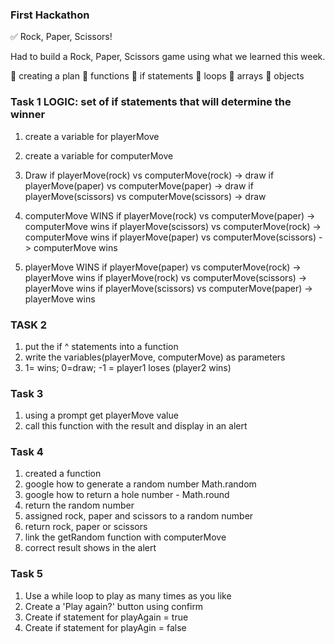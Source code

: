 ### First Hackathon

✅ Rock, Paper, Scissors!

Had to build a Rock, Paper, Scissors game using what we learned this week.

🔸 creating a plan
🔸 functions
🔸 if statements
🔸 loops
🔸 arrays
🔸 objects

### Task 1 LOGIC: set of if statements that will determine the winner

1. create a variable for playerMove

2. create a variable for computerMove

3. Draw
   if playerMove(rock) vs computerMove(rock) -> draw
   if playerMove(paper) vs computerMove(paper) -> draw
   if playerMove(scissors) vs computerMove(scissors) -> draw

4. computerMove WINS
   if playerMove(rock) vs computerMove(paper) -> computerMove wins
   if playerMove(scissors) vs computerMove(rock) -> computerMove wins
   if playerMove(paper) vs computerMove(scissors) -> computerMove wins

5. playerMove WINS
   if playerMove(paper) vs computerMove(rock) -> playerMove wins
   if playerMove(rock) vs computerMove(scissors) -> playerMove wins
   if playerMove(scissors) vs computerMove(paper) -> playerMove wins

### TASK 2

1.  put the if ^ statements into a function
2.  write the variables(playerMove, computerMove) as parameters
3.  1= wins; 0=draw; -1 = player1 loses (player2 wins)

### Task 3

1. using a prompt get playerMove value
2. call this function with the result and display in an alert

### Task 4

1. created a function
2. google how to generate a random number Math.random
3. google how to return a hole number - Math.round
4. return the random number
5. assigned rock, paper and scissors to a random number
6. return rock, paper or scissors
7. link the getRandom function with computerMove
8. correct result shows in the alert

### Task 5

1. Use a while loop to play as many times as you like
2. Create a 'Play again?' button using confirm
3. Create if statement for playAgain = true
4. Create if statement for playAgin = false
